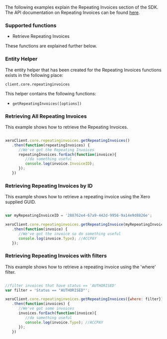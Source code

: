 The following examples explain the Repeating Invoices section of the SDK.  The API documentation on Repeating Invoices can be found [here](https://developer.xero.com/documentation/api/repeating-invoices).

### Supported functions

* Retrieve Repeating Invoices

These functions are explained further below.

### Entity Helper

The entity helper that has been created for the Repeating Invoices functions exists in the following place:

`client.core.repeatinginvoices`

This helper contains the following functions:

* `getRepeatingInvoices([options])`

### Retrieving All Repeating Invoices

This example shows how to retrieve the Repeating Invoices.

```javascript

xeroClient.core.repeatinginvoices.getRepeatingInvoices()
   .then(function(repeatingInvoices) {
      //We've got the Repeating Invoices
      repeatingInvoices.forEach(function(invoice){
         //do something useful
         console.log(invoice.InvoiceID);
      });
   })
```

### Retrieving Repeating Invoices by ID

This example shows how to retrieve a repeating invoice using the Xero supplied GUID.

```javascript

var myRepeatingInvoiceID = '288762e4-67a9-442d-9956-9a14e9d8826e';

xeroClient.core.repeatinginvoices.getRepeatingInvoice(myRepeatingInvoiceID)
   .then(function(invoice) {
      //We've got the invoice so do something useful
      console.log(invoice.Type); //ACCPAY
   });
```

### Retrieving Repeating Invoices with filters

This example shows how to retrieve a repeating invoice using the 'where' filter.

```javascript

//filter invoices that have status == 'AUTHORISED'
var filter = 'Status == "AUTHORISED"';

xeroClient.core.repeatinginvoices.getRepeatingInvoices({where: filter})
   .then(function(invoices) {
      //We've got some invoices
      invoices.forEach(function(invoice){
         //do something useful
         console.log(invoice.Type); //ACCPAY
      });
   })
```
